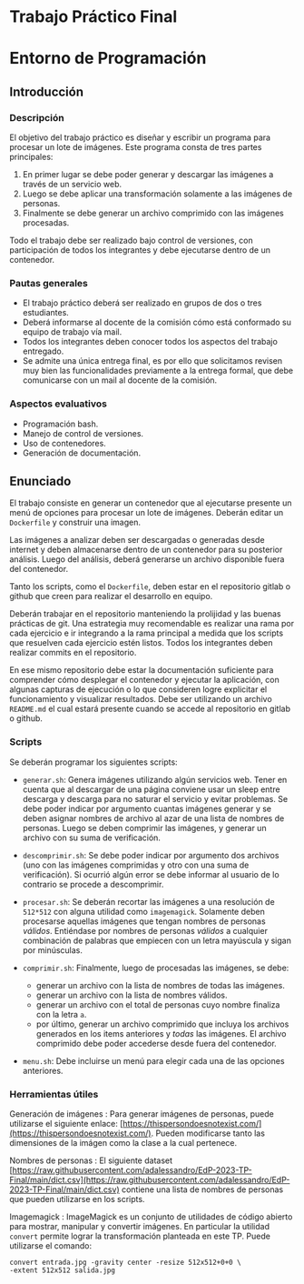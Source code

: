 # Trabajo Práctico Final
# Entorno de Programación

## Introducción

### Descripción

El objetivo del trabajo práctico es diseñar y escribir un programa para procesar
un lote de imágenes. Este programa consta de tres partes principales:

1. En primer lugar se debe poder generar y descargar las imágenes a través de un
servicio web.
2. Luego se debe aplicar una transformación solamente a las imágenes de
personas.
3. Finalmente se debe generar un archivo comprimido con las imágenes procesadas.

Todo el trabajo debe ser realizado bajo control de versiones, con participación
de todos los integrantes y debe ejecutarse dentro de un contenedor.

### Pautas generales

* El  trabajo práctico deberá ser realizado en grupos de dos o tres estudiantes.
* Deberá informarse al docente de la comisión cómo está conformado su equipo de
trabajo vía mail.
* Todos los integrantes deben conocer todos los aspectos del trabajo entregado.
* Se admite una única entrega final, es por ello que solicitamos revisen muy
bien las funcionalidades previamente a la entrega formal, que debe comunicarse
con un mail al docente de la comisión.

### Aspectos evaluativos
* Programación bash.
* Manejo de control de versiones.
* Uso de contenedores.
* Generación de documentación.

## Enunciado

El trabajo consiste en generar un contenedor que al ejecutarse presente un menú
de opciones para procesar un lote de imágenes. Deberán editar un `Dockerfile` y
construir una imagen.

Las imágenes a analizar deben ser descargadas o generadas desde internet y deben
almacenarse dentro de un contenedor para su posterior análisis. Luego del
análisis, deberá generarse un archivo disponible fuera del contenedor.

Tanto los scripts, como el `Dockerfile`, deben estar en el repositorio gitlab o
github que creen para realizar el desarrollo en equipo.

Deberán trabajar en el repositorio manteniendo la prolijidad y las buenas
prácticas de git. Una estrategia muy recomendable es realizar una rama por cada
ejercicio e ir integrando a la rama principal a medida que los scripts que
resuelven cada ejercicio estén listos. Todos los integrantes deben realizar
commits en el repositorio.

En ese mismo repositorio debe estar la documentación suficiente para comprender
cómo desplegar el contenedor y ejecutar la aplicación, con algunas capturas de
ejecución o lo que consideren logre explicitar el funcionamiento y visualizar
resultados. Debe ser utilizando un archivo `README.md` el cual estará presente
cuando se accede al repositorio en gitlab o github.

### Scripts

Se deberán programar los siguientes scripts:

* `generar.sh`: Genera imágenes utilizando algún servicios web. Tener en cuenta
que al descargar de una página conviene usar un sleep entre descarga y descarga
para no saturar el servicio y evitar problemas. Se debe poder indicar por
argumento cuantas imágenes generar y se deben asignar nombres de archivo al azar
de una lista de nombres de personas. Luego se deben comprimir las imágenes, y
generar un archivo con su suma de verificación.

* `descomprimir.sh`: Se debe poder indicar por argumento dos archivos (uno con
las imágenes comprimidas y otro con una suma de verificación). Si ocurrió algún
error se debe informar al usuario de lo contrario se procede a descomprimir.

* `procesar.sh`: Se deberán recortar las imágenes a una resolución de `512*512`
con alguna utilidad como `imagemagick`. Solamente deben procesarse aquellas
imágenes que tengan nombres de personas *válidos*. Entiéndase por nombres de
personas *válidos* a cualquier combinación de palabras que empiecen con un letra
mayúscula y sigan por minúsculas.

* `comprimir.sh`: Finalmente, luego de procesadas las imágenes, se debe:
  * generar un archivo con la lista de nombres de todas las imágenes.
  * generar un archivo con la lista de nombres válidos.
  * generar un archivo con el total de personas cuyo nombre finaliza con la
    letra `a`.
  * por último, generar un archivo comprimido que incluya los archivos
    generados en los items anteriores y *todas* las imágenes. El archivo
    comprimido debe poder accederse desde fuera del contenedor.

* `menu.sh`: Debe incluirse un menú para elegir cada una de las opciones
anteriores.

### Herramientas útiles

Generación de imágenes
: Para generar imágenes de personas, puede utilizarse el siguiente enlace:
[https://thispersondoesnotexist.com/](https://thispersondoesnotexist.com/).
Pueden modificarse tanto las dimensiones de la imágen como la clase a la cual
pertenece.

Nombres de personas
: El siguiente dataset
[https://raw.githubusercontent.com/adalessandro/EdP-2023-TP-Final/main/dict.csv](https://raw.githubusercontent.com/adalessandro/EdP-2023-TP-Final/main/dict.csv)
contiene una lista de nombres de personas que pueden utilizarse en los scripts.

Imagemagick
: ImageMagick es un conjunto de utilidades de código abierto para mostrar,
manipular y convertir imágenes. En particular la utilidad `convert` permite
lograr la transformación planteada en este TP. Puede utilizarse el comando:
```bash!
convert entrada.jpg -gravity center -resize 512x512+0+0 \
-extent 512x512 salida.jpg
```
